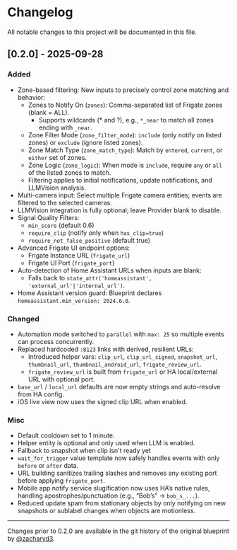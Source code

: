 # Changelog

All notable changes to this project will be documented in this file.

## [0.2.0] - 2025-09-28

### Added
- Zone-based filtering: New inputs to precisely control zone matching and behavior:
  - Zones to Notify On (`zones`): Comma-separated list of Frigate zones (blank = ALL).
    - Supports wildcards (* and ?), e.g., `*_near` to match all zones ending with `_near`.
  - Zone Filter Mode (`zone_filter_mode`): `include` (only notify on listed zones) or `exclude` (ignore listed zones).
  - Zone Match Type (`zone_match_type`): Match by `entered`, `current`, or `either` set of zones.
  - Zone Logic (`zone_logic`): When mode is `include`, require `any` or `all` of the listed zones to match.
  - Filtering applies to initial notifications, update notifications, and LLMVision analysis.
- Multi-camera input: Select multiple Frigate camera entities; events are filtered to the selected cameras.
 - LLMVision integration is fully optional; leave Provider blank to disable.
 - Signal Quality Filters:
   - `min_score` (default 0.6)
   - `require_clip` (notify only when `has_clip=true`)
   - `require_not_false_positive` (default true)
- Advanced Frigate UI endpoint options:
  - Frigate Instance URL (`frigate_url`)
  - Frigate UI Port (`frigate_port`)
- Auto-detection of Home Assistant URLs when inputs are blank:
  - Falls back to `state_attr('homeassistant', 'external_url'|'internal_url')`.
- Home Assistant version guard: Blueprint declares `homeassistant.min_version: 2024.6.0`.

### Changed
- Automation mode switched to `parallel` with `max: 25` so multiple events can process concurrently.
- Replaced hardcoded `:8123` links with derived, resilient URLs:
  - Introduced helper vars: `clip_url`, `clip_url_signed`, `snapshot_url`, `thumbnail_url`, `thumbnail_android_url`, `frigate_review_url`.
  - `frigate_review_url` is built from `frigate_url` or HA local/external URL with optional port.
- `base_url` / `local_url` defaults are now empty strings and auto-resolve from HA config.
- iOS live view now uses the signed clip URL when enabled.

### Misc
- Default cooldown set to 1 minute.
- Helper entity is optional and only used when LLM is enabled.
- Fallback to snapshot when clip isn't ready yet
- `wait_for_trigger` value template now safely handles events with only `before` or `after` data.
- URL building sanitizes trailing slashes and removes any existing port before applying `frigate_port`.
- Mobile app notify service slugification now uses HA’s native rules, handling apostrophes/punctuation (e.g., “Bob’s” → `bob_s_...`).
- Reduced update spam from stationary objects by only notifying on new snapshots or sublabel changes when objects are motionless.

---

Changes prior to 0.2.0 are available in the git history of the original blueprint by [@zacharyd3](https://github.com/zacharyd3/Frigate-Vision).
